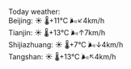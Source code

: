 Today weather:  
Beijing: ☀️   🌡️+11°C 🌬️↙4km/h  
Tianjin: ☀️   🌡️+13°C 🌬️↑7km/h  
Shijiazhuang: ☀️   🌡️+7°C 🌬️↓4km/h  
Tangshan: ☀️   🌡️+13°C 🌬️↖4km/h  
